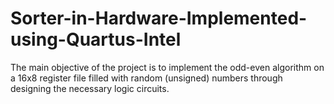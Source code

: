 # Sorter-in-Hardware-Implemented-using-Quartus-Intel
The main objective of the project is to implement the odd-even 
algorithm on a 16x8 register file filled with random (unsigned) numbers 
through designing the necessary logic circuits.  
